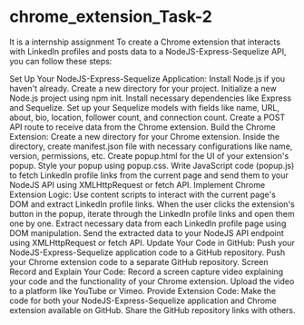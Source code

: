 # chrome_extension_Task-2
It is a internship assignment
To create a Chrome extension that interacts with LinkedIn profiles and posts data to a NodeJS-Express-Sequelize API, you can follow these steps:

Set Up Your NodeJS-Express-Sequelize Application:
Install Node.js if you haven't already.
Create a new directory for your project.
Initialize a new Node.js project using npm init.
Install necessary dependencies like Express and Sequelize.
Set up your Sequelize models with fields like name, URL, about, bio, location, follower count, and connection count.
Create a POST API route to receive data from the Chrome extension.
Build the Chrome Extension:
Create a new directory for your Chrome extension.
Inside the directory, create manifest.json file with necessary configurations like name, version, permissions, etc.
Create popup.html for the UI of your extension's popup.
Style your popup using popup.css.
Write JavaScript code (popup.js) to fetch LinkedIn profile links from the current page and send them to your NodeJS API using XMLHttpRequest or fetch API.
Implement Chrome Extension Logic:
Use content scripts to interact with the current page's DOM and extract LinkedIn profile links.
When the user clicks the extension's button in the popup, iterate through the LinkedIn profile links and open them one by one.
Extract necessary data from each LinkedIn profile page using DOM manipulation.
Send the extracted data to your NodeJS API endpoint using XMLHttpRequest or fetch API.
Update Your Code in GitHub:
Push your NodeJS-Express-Sequelize application code to a GitHub repository.
Push your Chrome extension code to a separate GitHub repository.
Screen Record and Explain Your Code:
Record a screen capture video explaining your code and the functionality of your Chrome extension.
Upload the video to a platform like YouTube or Vimeo.
Provide Extension Code:
Make the code for both your NodeJS-Express-Sequelize application and Chrome extension available on GitHub.
Share the GitHub repository links with others.
